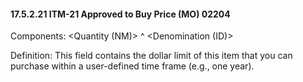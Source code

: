 #### 17.5.2.21 ITM-21 Approved to Buy Price (MO) 02204

Components: &lt;Quantity (NM)> ^ &lt;Denomination (ID)>

Definition: This field contains the dollar limit of this item that you can purchase within a user-defined time frame (e.g., one year).
